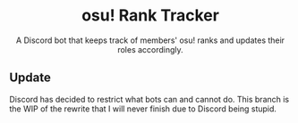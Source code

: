 <div align="center">
  <h1>osu! Rank Tracker</h1>

<p>A Discord bot that keeps track of members' osu! ranks and updates their roles accordingly.</p>
</div>

## Update

Discord has decided to restrict what bots can and cannot do. This branch is the WIP of the rewrite that I will never finish due to Discord being stupid.
